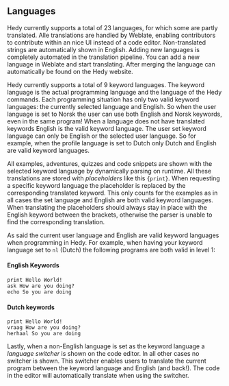 ## Languages
Hedy currently supports a total of 23 languages, for which some are partly translated. 
Alle translations are handled by Weblate, enabling contributors to contribute within an nice UI instead of a code editor. 
Non-translated strings are automatically shown in English. Adding new languages is completely automated in the translation pipeline.
You can add a new language in Weblate and start translating. After merging the language can automatically be found on the Hedy website.

Hedy currently supports a total of 9 keyword languages. The keyword language is the actual programming language and the language of the Hedy commands.
Each programming situation has only two valid keyword languages: the currently selected language and English.
So when the user language is set to Norsk the user can use both English and Norsk keywords, even in the same program! 
When a language does not have translated keywords English is the valid keyword language. The user set keyword language can only be English or the selected user language.
So for example, when the profile language is set to Dutch only Dutch and English are valid keyword languages.

All examples, adventures, quizzes and code snippets are shown with the selected keyword language by dynamically parsing on runtime.
All these translations are stored with _placeholders_ like this `{print}`. 
When requesting a specific keyword language the placeholder is replaced by the corresponding translated keyword.
This only counts for the examples as in all cases the set language and English are both valid keyword languages.
When translating the placeholders should always stay in place with the English keyword between the brackets, otherwise the parser is unable to find the corresponding translation.

As said the current user language and English are valid keyword languages when programming in Hedy.
For example, when having your keyword language set to `nl` (Dutch) the following programs are both valid in level 1:

#### English Keywords
```
print Hello World!
ask How are you doing?
echo So you are doing 
```
#### Dutch keywords
```
print Hello World!
vraag How are you doing?
herhaal So you are doing 
```

Lastly, when a non-English language is set as the keyword language a _language switcher_ is shown on the code editor.
In all other cases no switcher is shown.
This switcher enables users to translate the current program between the keyword language and English (and back!).
The code in the editor will automatically translate when using the switcher.